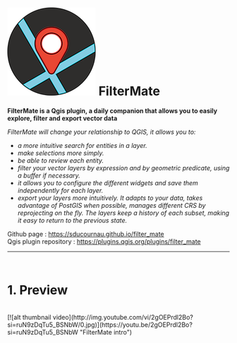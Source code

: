 # ![alt title logo](https://github.com/sducournau/filter_mate/blob/main/icon.png?raw=true) FilterMate

**FilterMate is a Qgis plugin, a daily companion that allows you to easily explore, filter and export vector data**

*FilterMate will change your relationship to QGIS, it allows you to:*
- *a more intuitive search for entities in a layer.*
- *make selections more simply.*
- *be able to review each entity.*
- *filter your vector layers by expression and by geometric predicate, using a buffer if necessary.*
- *it allows you to configure the different widgets and save them independently for each layer.*
- *export your layers more intuitively.*
*It adapts to your data, takes advantage of PostGIS when possible, manages different CRS by reprojecting on the fly.*
*The layers keep a history of each subset, making it easy to return to the previous state.*

Github page : https://sducournau.github.io/filter_mate
<br>
Qgis plugin repository : https://plugins.qgis.org/plugins/filter_mate

******

<br>

# 1. Preview
<br>
[![alt thumbnail video](http://img.youtube.com/vi/2gOEPrdl2Bo?si=ruN9zDqTu5_BSNbW/0.jpg)](https://youtu.be/2gOEPrdl2Bo?si=ruN9zDqTu5_BSNbW "FilterMate intro")
